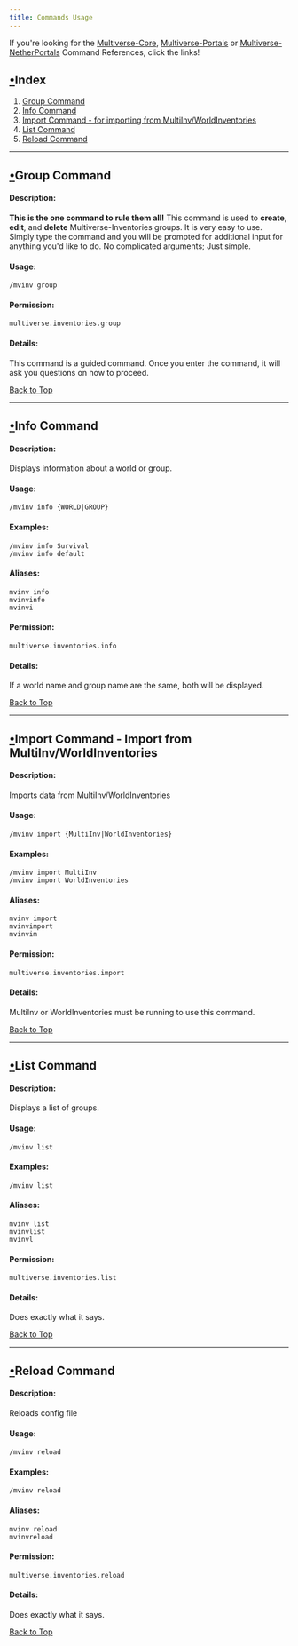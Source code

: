 ```yaml
---
title: Commands Usage
---
```


If you're looking for the [Multiverse-Core](https://github.com/Multiverse/Multiverse-Core/wiki/Command-Reference), [Multiverse-Portals](https://github.com/Multiverse/Multiverse-Core/wiki/Command-Reference-(Portals)) or [Multiverse-NetherPortals](https://github.com/Multiverse/Multiverse-Core/wiki/Command-Reference-(NetherPortals)) Command References, click the links!
## <a name="top" href="#wiki-top">•</a>Index
1. [Group Command](#wiki-group)
1. [Info Command](#wiki-info)
1. [Import Command - for importing from MultiInv/WorldInventories](#wiki-import)
1. [List Command](#wiki-list)
1. [Reload Command](#wiki-reload)

---

## <a name="group" href="#wiki-group">•</a>Group Command 
#### Description:
**This is the one command to rule them all!**  This command is used to **create**, **edit**, and **delete** Multiverse-Inventories groups.  It is very easy to use.  Simply type the command and you will be prompted for additional input for anything you'd like to do.  No complicated arguments; Just simple.
#### Usage:
`/mvinv group`
#### Permission:
`multiverse.inventories.group`
#### Details:
This command is a guided command.  Once you enter the command, it will ask you questions on how to proceed.

[Back to Top](#wiki-top)

---

## <a name="info" href="#wiki-info">•</a>Info Command
#### Description:
Displays information about a world or group.
#### Usage:
`/mvinv info {WORLD|GROUP}`
#### Examples:
`/mvinv info Survival`   
`/mvinv info default`   
#### Aliases:
`mvinv info`  
`mvinvinfo`  
`mvinvi` 
#### Permission:
`multiverse.inventories.info`
#### Details:
If a world name and group name are the same, both will be displayed.

[Back to Top](#wiki-top)

---

## <a name="import" href="#wiki-import">•</a>Import Command - Import from MultiInv/WorldInventories
#### Description:
Imports data from MultiInv/WorldInventories
#### Usage:
`/mvinv import {MultiInv|WorldInventories}`
#### Examples:
`/mvinv import MultiInv`   
`/mvinv import WorldInventories`
#### Aliases:
`mvinv import`  
`mvinvimport`  
`mvinvim`
#### Permission:
`multiverse.inventories.import`
#### Details:
MultiInv or WorldInventories must be running to use this command.

[Back to Top](#wiki-top)

---

## <a name="list" href="#wiki-list">•</a>List Command
#### Description:
Displays a list of groups.
#### Usage:
`/mvinv list`
#### Examples:
`/mvinv list`   
#### Aliases:
`mvinv list`  
`mvinvlist`  
`mvinvl`
#### Permission:
`multiverse.inventories.list`
#### Details:
Does exactly what it says.

[Back to Top](#wiki-top)

---

## <a name="reload" href="#wiki-reload">•</a>Reload Command
#### Description:
Reloads config file
#### Usage:
`/mvinv reload`
#### Examples:
`/mvinv reload`   
#### Aliases:
`mvinv reload`  
`mvinvreload`
#### Permission:
`multiverse.inventories.reload`
#### Details:
Does exactly what it says.

[Back to Top](#wiki-top)
